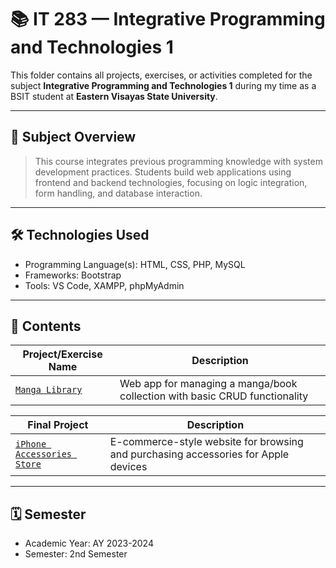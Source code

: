 # 📚 IT 283 — Integrative Programming and Technologies 1

This folder contains all projects, exercises, or activities completed for the subject **Integrative Programming and Technologies 1** during my time as a BSIT student at **Eastern Visayas State University**.

---

## 🧠 Subject Overview

> This course integrates previous programming knowledge with system development practices. Students build web applications using frontend and backend technologies, focusing on logic integration, form handling, and database interaction.

---

## 🛠️ Technologies Used

- Programming Language(s): HTML, CSS, PHP, MySQL
- Frameworks: Bootstrap
- Tools: VS Code, XAMPP, phpMyAdmin

---

## 📂 Contents

| Project/Exercise Name        | Description                                               |
|-----------------------------|-----------------------------------------------------------|
| [`Manga Library`](https://github.com/mikeygelooooo/Manga-Library)                     | Web app for managing a manga/book collection with basic CRUD functionality |

| **Final Project**           | **Description**                                           |
|-----------------------------|-----------------------------------------------------------|
| [`iPhone Accessories Store`](https://github.com/mikeygelooooo/iPhone-Accessories-Store)              | E-commerce-style website for browsing and purchasing accessories for Apple devices |

---

## 🗓️ Semester

- Academic Year: AY 2023-2024  
- Semester: 2nd Semester
